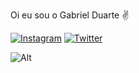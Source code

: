 Oi eu sou o Gabriel Duarte ✌️

[![Instagram](https://img.shields.io/badge/Instagram-E4405F?style=for-the-badge&logo=instagram&logoColor=white)](https://instagram.com/_gabrieldf?igshid=NzZhOTFlYzFmZQ==)
[![Twitter](https://img.shields.io/badge/Gmail-D14836?style=for-the-badge&logo=gmail&logoColor=white)](mailto:duartebiel008@gmail.com)

![Alt](https://github.com/PaiDeFamilia2023/PaiDeFamilia2023/assets/146108466/3da0f194-f3b8-4e1d-b3d3-83ed9c940fab)
